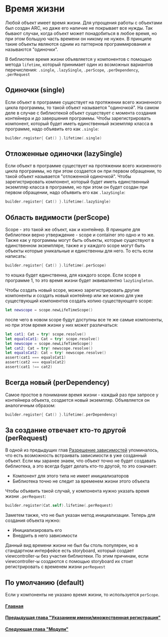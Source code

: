 # Время жизни

Любой объект имеет время жизни. Для упрощения работы с объектами был создан ARC, но даже его наличие не покрывает все нужды. Так бывают случаи, когда объект может понадобиться в любое время, но при этом большую часть времени он никому не нужен. В принципе такие объекты являются одним из паттернов программирования и называются "одиночки".

В библиотеке время жизни объявляется у компонентов с помощью метода `lifetime`, который принимает один из возможных вариантов перечисления: `.single`, `.lazySingle`, `.perScope`, `.perDependency`, `.perRequest`

## Одиночки (single)
Если объект в программе существует на протяжении всего жизненного цикла программы, то такой объект называется "одиночкой". На самом деле в случае с библиотекой объект существует с момента создания контейнера и до завершения программы. Чтобы зарегистрировать компонент, который будет иметь единственный экземпляр класса в программе, надо объявить его как `.single`:
```Swift
builder.register{ Cat() }.lifetime(.single)
```

## Отложенные одиночки (lazySingle)
Если объект в программе существует на протяжении всего жизненного цикла программы, но при этом создается он при первом обращении, то такой объект называется "отложенной одиночкой". Чтобы зарегистрировать компонент, который будет иметь единственный экземпляр класса в программе, но при этом он будет создан при первом обращении, надо объявить его как `.lazySingle`:
```Swift
builder.register{ Cat() }.lifetime(.lazySingle)
```

## Область видимости (perScope)
Scope - это такой же объект, как и контейнер. В принципе для библиотеки верно утверждение - scope и container это одно и то же. Также как у программы могут быть объекты, которые существуют в единственном экземпляре, также и у каждого scope могут быть объекты которые уникальные и единственны для него. То есть если написать:
```Swift
builder.register{ Cat() }.lifetime(.perScope)
```
то кошка будет единственна, для каждого scope. Если scope в программе 1, то это время жизни будет эквивалентно `lazySingleton`.

Чтобы создать новый scope, можно зарегистрировать другие компоненты и создать новый контейнер или же можно для уже существующий компонентов создать копию существующего scope:
```Swift
let newscope = scope.newLifeTimeScope()
```
после чего в новом scope будут доступны все те же самые компоненты, но при этом время жизни у них может различаться:
```Swift
let cat1: Cat = try! scope.resolve()
let equalsCat1: Cat = try! scope.resolve()
let newscope = scope.newLifeTimeScope()
let cat2: Cat = try! newscope.resolve()
let equalsCat2: Cat = try! newscope.resolve()
assert(cat1 === equalsCat1)
assert(cat2 === equalsCat2)
assert(cat1 !== cat2)
```

## Всегда новый (perDependency)
Самое простое в понимании время жизни - каждый раз при запросе у контейнера объекта, создается новый экземпляр. Объявляется он аналогичным образом:
```Swift
builder.register{ Cat() }.lifetime(.perDependency)
```

## За создание отвечает кто-то другой (perRequest)
В одной из предыдущих глав [Разрешение зависимостей](resolve.md) упоминалось, что есть возможность встраивать зависимости в уже созданный объект. Если мы заранее знаем, что объект точно не будет создавать библиотека, а это всегда будет делать кто-то другой, то это означает:
* Компонент для этого типа не имеет инициализаторов
* Библиотека точно не следит за временем жизни этого объекта

Чтобы объявить такой случай, у компонента нужно указать время жизни `.perRequest`:
```Swift
builder.register(Cat.self).lifetime(.perRequest)
```

Заметем также, что не был указан метод инициализации. Теперь для создания объекта нужно:
* Инициализировать его
* Внедрить в него зависимости

Данный вид времени жизни не был бы столь популярен, но в стандартном интерфейсе есть storyboard, который создает viewcontroller-ы без участия библиотеки. По этим причинам, если viewcontroller-ы создаются с помощью storyboard их стоит регистрировать с временем жизни `perRequest`

## По умолчанию (default)
Если у компоненты не указано время жизни, то используется `perScope`.


#### [Главная](main.md)
#### [Предыдущая глава "Указанием имени/множественная регистрация"](multi_name_registration.md)
#### [Следующая глава "Модули"](module.md)